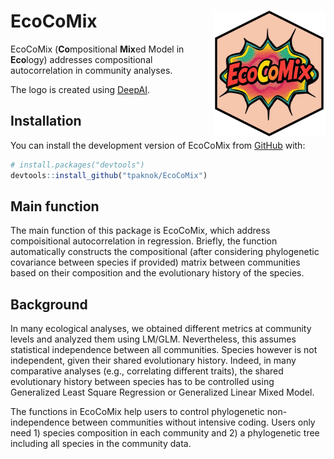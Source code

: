 
<!-- README.md is generated from README.Rmd. Please edit that file -->

# EcoCoMix <img src="man/figures/logo.png" align="right" height="201" />

<!-- badges: start -->
<!-- badges: end -->

EcoCoMix (**Co**mpositional **Mix**ed Model in **Eco**logy) addresses
compositional autocorrelation in community analyses.

The logo is created using
[DeepAI](https://deepai.org/machine-learning-model/text2img).

## Installation

You can install the development version of EcoCoMix from
[GitHub](https://github.com/) with:

``` r
# install.packages("devtools")
devtools::install_github("tpaknok/EcoCoMix")
```

## Main function

The main function of this package is EcoCoMix, which address
compoisitional autocorrelation in regression. Briefly, the function
automatically constructs the compositional (after considering
phylogenetic covariance between species if provided) matrix between
communities based on their composition and the evolutionary history of
the species.

## Background

In many ecological analyses, we obtained different metrics at community
levels and analyzed them using LM/GLM. Nevertheless, this assumes
statistical independence between all communities. Species however is not
independent, given their shared evolutionary history. Indeed, in many
comparative analyses (e.g., correlating different traits), the shared
evolutionary history between species has to be controlled using
Generalized Least Square Regression or Generalized Linear Mixed Model.

The functions in EcoCoMix help users to control phylogenetic
non-independence between communities without intensive coding. Users
only need 1) species composition in each community and 2) a phylogenetic
tree including all species in the community data.
